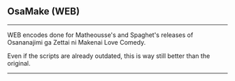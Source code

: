 
## OsaMake (WEB)
______________________________________________

WEB encodes done for Matheousse's and Spaghet's releases of Osananajimi ga Zettai ni Makenai Love Comedy.

Even if the scripts are already outdated, this is way still better than the original.
______________________________________________
